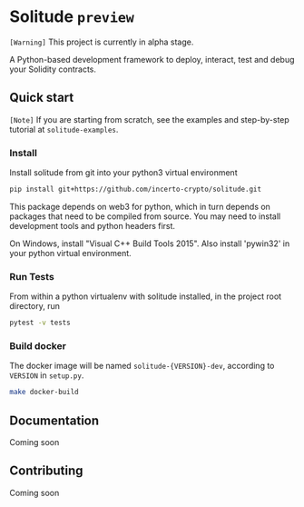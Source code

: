 # Solitude `preview`

`[Warning]` This project is currently in alpha stage.

A Python-based development framework to deploy, interact, test and debug your Solidity contracts. 

## Quick start

`[Note]` If you are starting from scratch, see the examples and step-by-step tutorial at `solitude-examples`.

### Install

Install solitude from git into your python3 virtual environment

```bash
pip install git+https://github.com/incerto-crypto/solitude.git
```

This package depends on web3 for python, which in turn depends on packages that need to be compiled from source. You may need to install development tools and python headers first.

On Windows, install "Visual C++ Build Tools 2015". Also install 'pywin32' in your python virtual environment.


### Run Tests

From within a python virtualenv with solitude installed, in the project root directory, run

```bash
pytest -v tests
```

### Build docker

The docker image will be named `solitude-{VERSION}-dev`, according to `VERSION` in `setup.py`.

```bash
make docker-build
```

## Documentation

Coming soon

## Contributing

Coming soon

